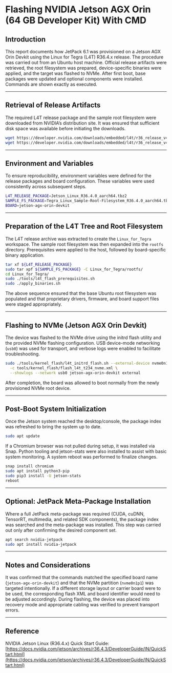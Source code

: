 # Flashing NVIDIA Jetson AGX Orin (64 GB Developer Kit) With CMD

## Introduction

This report documents how JetPack 6.1 was provisioned on a Jetson AGX Orin Devkit using the Linux for Tegra (L4T) R36.4.x release. The procedure was carried out from an Ubuntu host machine. Official release artifacts were retrieved, the root filesystem was prepared, device-specific binaries were applied, and the target was flashed to NVMe. After first boot, base packages were updated and optional components were installed. Commands are shown exactly as executed.

---

## Retrieval of Release Artifacts

The required L4T release package and the sample root filesystem were downloaded from NVIDIA’s distribution site. It was ensured that sufficient disk space was available before initiating the downloads.

```bash
wget https://developer.nvidia.com/downloads/embedded/l4t/r36_release_v4.0/release/Jetson_Linux_R36.4.0_aarch64.tbz2
wget https://developer.nvidia.com/downloads/embedded/l4t/r36_release_v4.0/release/Tegra_Linux_Sample-Root-Filesystem_R36.4.0_aarch64.tbz2
```

---

## Environment and Variables

To ensure reproducibility, environment variables were defined for the release packages and board configuration. These variables were used consistently across subsequent steps.

```bash
L4T_RELEASE_PACKAGE=Jetson_Linux_R36.4.0_aarch64.tbz2
SAMPLE_FS_PACKAGE=Tegra_Linux_Sample-Root-Filesystem_R36.4.0_aarch64.tbz2
BOARD=jetson-agx-orin-devkit
```

---

## Preparation of the L4T Tree and Root Filesystem

The L4T release archive was extracted to create the `Linux_for_Tegra` workspace. The sample root filesystem was then expanded into the `rootfs` directory. Prerequisites were applied to the host, followed by board-specific binary application.

```bash
tar xf ${L4T_RELEASE_PACKAGE}
sudo tar xpf ${SAMPLE_FS_PACKAGE} -C Linux_for_Tegra/rootfs/
cd Linux_for_Tegra/
sudo ./tools/l4t_flash_prerequisites.sh
sudo ./apply_binaries.sh
```

The above sequence ensured that the base Ubuntu root filesystem was populated and that proprietary drivers, firmware, and board support files were staged appropriately.

---

## Flashing to NVMe (Jetson AGX Orin Devkit)

The device was flashed to the NVMe drive using the initrd flash utility and the provided NVMe flashing configuration. USB device-mode networking (`usb0`) was used for transport, and verbose logs were enabled to facilitate troubleshooting.

```bash
sudo ./tools/kernel_flash/l4t_initrd_flash.sh --external-device nvme0n1p1 \
  -c tools/kernel_flash/flash_l4t_t234_nvme.xml \
  --showlogs --network usb0 jetson-agx-orin-devkit external
```

After completion, the board was allowed to boot normally from the newly provisioned NVMe root device.

---

## Post-Boot System Initialization

Once the Jetson system reached the desktop/console, the package index was refreshed to bring the system up to date.

```bash
sudo apt update
```

If a Chromium browser was not pulled during setup, it was installed via Snap. Python tooling and jetson-stats were also installed to assist with basic system monitoring. A system reboot was performed to finalize changes.

```bash
snap install chromium
sudo apt install python3-pip
sudo pip3 install -U jetson-stats
reboot
```

---

## Optional: JetPack Meta-Package Installation

Where a full JetPack meta-package was required (CUDA, cuDNN, TensorRT, multimedia, and related SDK components), the package index was searched and the meta-package was installed. This step was carried out only after confirming the desired component set.

```bash
apt search nvidia-jetpack
sudo apt install nvidia-jetpack
```

---

## Notes and Considerations

It was confirmed that the commands matched the specified board name (`jetson-agx-orin-devkit`) and that the NVMe partition (`nvme0n1p1`) was targeted intentionally. If a different storage layout or carrier board were to be used, the corresponding flash XML and board identifier would need to be adjusted accordingly. During flashing, the device was placed into recovery mode and appropriate cabling was verified to prevent transport errors.

---

## Reference

NVIDIA Jetson Linux (R36.4.x) Quick Start Guide: [https://docs.nvidia.com/jetson/archives/r36.4.3/DeveloperGuide/IN/QuickStart.html](https://docs.nvidia.com/jetson/archives/r36.4.3/DeveloperGuide/IN/QuickStart.html)
